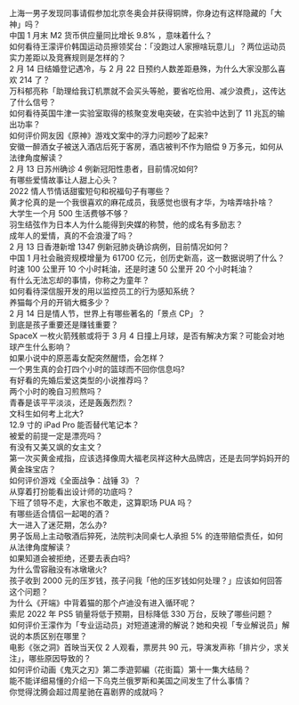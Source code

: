 上海一男子发现同事请假参加北京冬奥会并获得铜牌，你身边有这样隐藏的「大神」吗？  
中国 1 月末 M2 货币供应量同比增长 9.8% ，意味着什么？  
如何看待王濛评价韩国运动员擦领奖台：「没跑过人家擦啥玩意儿」？两位运动员实力差距以及竞赛规则是怎样的？  
2 月 14 日结婚登记遇冷，与 2 月 22 日预约人数差距悬殊，为什么大家没那么喜欢 214 了？  
万科郁亮称「助理给我订机票就不会买头等舱，要省吃俭用、减少浪费」，这传达了什么信号？  
如何看待英国牛津一实验室取得的核聚变发电突破，在实验中达到了 11 兆瓦的输出功率？  
如何评价网友因《原神》游戏文案中的浮力问题吵了起来?  
安徽一醉酒女子被送入酒店后死于客房，酒店被判不作为赔偿 9 万多元，如何从法律角度解读？  
2 月 13 日苏州确诊 4 例新冠阳性患者，目前情况如何?  
有哪些爱情故事让人甜上心头？  
2022 情人节情话甜蜜短句和祝福句子有哪些？  
黄才伦真的是一个我很喜欢的麻花成员，我感觉也很有才华，为啥弄啥扑啥？  
大学生一个月 500 生活费够不够？  
羽生结弦作为日本人为什么能得到央媒的称赞，他的成名有多励志？  
成年人的爱情，真的不会浪漫了吗？  
2 月 13 日香港新增 1347 例新冠肺炎确诊病例，目前情况如何？  
中国 1 月社会融资规模增量为 61700 亿元，创历史新高，这一数据说明了什么？  
时速 100 公里开 10 个小时耗油，还是时速 50 公里开 20 个小时耗油？  
有什么无法忘却的事情，你称之为童年？  
如何看待深信服开发的用以监控员工的行为感知系统？  
养猫每个月的开销大概多少？  
2 月 14 日是情人节，世界上有哪些著名的「景点 CP」？  
到底是孩子重要还是赚钱重要？  
SpaceX 一枚火箭残骸或将于 3 月 4 日撞上月球，是否有解决方案？可能会对地球产生什么影响？  
如果小说中的原恶毒女配突然醒悟，会怎样？  
一个男生真的会打四个小时的篮球而不回你信息吗?  
有好看的先婚后爱这类型的小说推荐吗？  
两个小时的晚自习煎熬吗？  
青春是该平平淡淡，还是轰轰烈烈？  
文科生如何考上北大?  
12.9 寸的 iPad Pro 能否替代笔记本？  
被爱的前提一定是漂亮吗？  
有没有又美又飒的女主文？  
第一次买黄金戒指，应该选择像周大福老凤祥这种大品牌店，还是去同学妈妈开的黄金珠宝店？  
如何评价游戏《全面战争：战锤 3》？  
从穿着打扮能看出设计师的功底吗？  
下班了领导不走，大家也不敢走，这算职场 PUA 吗？  
有哪些适合情侣一起喝的酒？  
大一进入了迷茫期，怎么办?  
男子饭局上主动敬酒后猝死，法院判决同桌七人承担 5% 的连带赔偿责任，如何从法律角度解读？  
如果知道会被拒绝，还要去表白吗?  
为什么雪容融没有冰墩墩火?  
孩子收到 2000 元的压岁钱，孩子问我「他的压岁钱如何处理？」应该如何回答这个问题？  
为什么《开端》中背着猫的那个卢迪没有进入循环呢？  
索尼 2022 年 PS5 销量将低于预期，目标降低 330 万台，反映了哪些问题？  
如何评价王濛作为「专业运动员」对短道速滑的解说？她和央视「专业解说员」解说的本质区别在哪里？  
电影《张之洞》首映当天仅 2 人观看，票房共 90 元，导演发声称「排片少，求关注」，哪些原因导致的？  
如何评价动画《鬼灭之刃》第二季遊郭編（花街篇）第十一集大结局？  
能不能详细易懂的介绍一下乌克兰俄罗斯和美国之间发生了什么事情？  
你觉得沈腾会超过周星驰在喜剧界的成就吗？  
